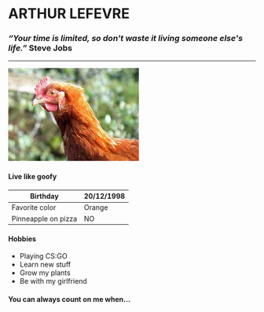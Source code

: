 # ARTHUR LEFEVRE #
### *“Your time is limited, so don't waste it living someone else's life.”* Steve Jobs ###
------
![moi](/img/poulet.jpeg)

#### Live like goofy ####

| Birthday                | 20/12/1998  |
| ------------------------| ----------- |
| Favorite color          | Orange      |
| Pinneapple on pizza     | NO          |

#### Hobbies ####

- Playing CS:GO
- Learn new stuff
- Grow my plants
- Be with my girlfriend

#### You can always count on me when... ####


